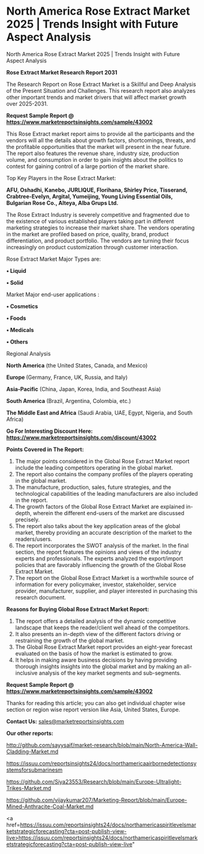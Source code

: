 # North America Rose Extract Market 2025 | Trends Insight with Future Aspect Analysis
North America Rose Extract Market 2025 | Trends Insight with Future Aspect Analysis

<strong>Rose Extract Market Research Report 2031</strong>

The Research Report on Rose Extract Market is a Skillful and Deep Analysis of the Present Situation and Challenges. This research report also analyzes other important trends and market drivers that will affect market growth over 2025-2031.

<strong>Request Sample Report @ <a href=https://www.marketreportsinsights.com/sample/43002>https://www.marketreportsinsights.com/sample/43002</a></strong>

This Rose Extract market report aims to provide all the participants and the vendors will all the details about growth factors, shortcomings, threats, and the profitable opportunities that the market will present in the near future. The report also features the revenue share, industry size, production volume, and consumption in order to gain insights about the politics to contest for gaining control of a large portion of the market share.

Top Key Players in the Rose Extract Market:

<strong>AFU, Oshadhi, Kanebo, JURLIQUE, Florihana, Shirley Price, Tisserand, Crabtree-Evelyn, Argital, Yumeijing, Young Living Essential Oils, Bulgarian Rose Co., Alteya, Alba Grups Ltd.</strong>

The Rose Extract Industry is severely competitive and fragmented due to the existence of various established players taking part in different marketing strategies to increase their market share. The vendors operating in the market are profiled based on price, quality, brand, product differentiation, and product portfolio. The vendors are turning their focus increasingly on product customization through customer interaction.

Rose Extract Market Major Types are:

<strong>•  Liquid

•  Solid</strong>

Market Major end-user applications :

<strong>•  Cosmetics

•  Foods

•  Medicals

•  Others</strong>

Regional Analysis

</u><strong><b>North America</b></strong> (the United States, Canada, and Mexico)

<strong><b>Europe </b></strong>(Germany, France, UK, Russia, and Italy)

<strong><b>Asia-Pacific</b></strong> (China, Japan, Korea, India, and Southeast Asia)

<strong><b>South America</b></strong> (Brazil, Argentina, Colombia, etc.)

<strong><b>The Middle East and Africa</b></strong> (Saudi Arabia, UAE, Egypt, Nigeria, and South Africa)

<strong>Go For Interesting Discount Here: <a href=https://www.marketreportsinsights.com/discount/43002>https://www.marketreportsinsights.com/discount/43002</a></strong>

<strong>Points Covered in The Report:</strong>
<ol>
  <li>The major points considered in the Global Rose Extract Market report include the leading competitors operating in the global market.</li>
  <li>The report also contains the company profiles of the players operating in the global market.</li>
  <li>The manufacture, production, sales, future strategies, and the technological capabilities of the leading manufacturers are also included in the report.</li>
  <li>The growth factors of the Global Rose Extract Market are explained in-depth, wherein the different end-users of the market are discussed precisely.</li>
  <li>The report also talks about the key application areas of the global market, thereby providing an accurate description of the market to the readers/users.</li>
  <li>The report incorporates the SWOT analysis of the market. In the final section, the report features the opinions and views of the industry experts and professionals. The experts analyzed the export/import policies that are favorably influencing the growth of the Global Rose Extract Market.</li>
  <li>The report on the Global Rose Extract Market is a worthwhile source of information for every policymaker, investor, stakeholder, service provider, manufacturer, supplier, and player interested in purchasing this research document.</li>
</ol>
<strong>Reasons for Buying Global Rose Extract Market Report:</strong>

<ol>
  <li>The report offers a detailed analysis of the dynamic competitive landscape that keeps the reader/client well ahead of the competitors.</li>
  <li>It also presents an in-depth view of the different factors driving or restraining the growth of the global market.</li>
  <li>The Global Rose Extract Market report provides an eight-year forecast evaluated on the basis of how the market is estimated to grow.</li>
  <li>It helps in making aware business decisions by having providing thorough insights insights into the global market and by making an all-inclusive analysis of the key market segments and sub-segments.</li>
</ol>
<strong>Request Sample Report @ <a href=https://www.marketreportsinsights.com/sample/43002>https://www.marketreportsinsights.com/sample/43002</a></strong>


Thanks for reading this article; you can also get individual chapter wise section or region wise report version like Asia, United States, Europe.

<strong>Contact Us:</strong>
sales@marketreportsinsights.com

<strong>Our other reports:</strong>

<a href=http://github.com/sayysaif/market-research/blob/main/North-America-Wall-Cladding-Market.md>http://github.com/sayysaif/market-research/blob/main/North-America-Wall-Cladding-Market.md</a>

<a href=https://issuu.com/reportsinsights24/docs/northamericaairbornedetectionsystemsforsubmarinesm>https://issuu.com/reportsinsights24/docs/northamericaairbornedetectionsystemsforsubmarinesm</a>

<a href=https://github.com/Siya23553/Research/blob/main/Europe-Ultralight-Trikes-Market.md>https://github.com/Siya23553/Research/blob/main/Europe-Ultralight-Trikes-Market.md</a>

<a href=https://github.com/vijaykumar207/Marketing-Report/blob/main/Europe-Mined-Anthracite-Coal-Market.md>https://github.com/vijaykumar207/Marketing-Report/blob/main/Europe-Mined-Anthracite-Coal-Market.md</a>

<a href=https://issuu.com/reportsinsights24/docs/northamericaspiritlevelsmarketstrategicforecasting?cta=post-publish-view-live>https://issuu.com/reportsinsights24/docs/northamericaspiritlevelsmarketstrategicforecasting?cta=post-publish-view-live</a>"
